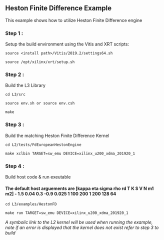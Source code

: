 
## Heston Finite Difference Example

This example shows how to utilize Heston Finite Difference engine


### Step 1 :
Setup the build environment using the Vitis and XRT scripts:

    source <install path>/Vitis/2019.2/settings64.sh

    source /opt/xilinx/xrt/setup.sh


### Step 2 :
Build the L3 Library

    cd L3/src

    source env.sh or source env.csh

    make


### Step 3 :
Build the matching Heston Finite Difference Kernel

    cd L2/tests/FdEuropeanHestonEngine

    make xclbin TARGET=sw_emu DEVICE=xilinx_u200_xdma_201920_1



### Step 4 :
Build host code & run exeutable

#### The default host arguements are [kappa eta sigma rho rd T K S V N m1 m2] - 1.5 0.04 0.3 -0.9 0.025 1 100 200 1 200 128 64

    cd L3/examples/HestonFD

    make run TARGET=sw_emu DEVICE=xilinx_u200_xdma_201920_1

*A symbolic link to the L2 kernel will be used when running the example, note if an error is displayed that the kernel does not exist refer to step 3 to build*
